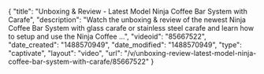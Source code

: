 {
    "title": "Unboxing & Review - Latest Model Ninja Coffee Bar System with Carafe",
    "description": "Watch the unboxing & review of the newest Ninja Coffee Bar System with glass carafe or stainless steel carafe and learn how to setup and use the Ninja Coffee ...",
    "videoid": "85667522",
    "date_created": "1488570949",
    "date_modified": "1488570949",
    "type": "captivate",
    "layout": "video",
    "url": "\/v\/unboxing-review-latest-model-ninja-coffee-bar-system-with-carafe\/85667522"
}